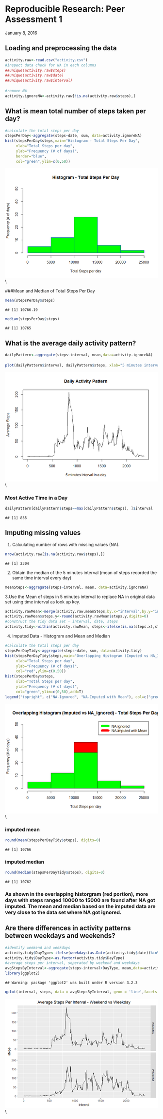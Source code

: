 # Reproducible Research: Peer Assessment 1
January 8, 2016  


## Loading and preprocessing the data

```r
activity.raw<-read.csv("activity.csv")
#inspect data check for NA in each columns
##unique(activity.raw$steps)
##unique(activity.raw$date)
##unique(activity.raw$interval)

#remove NA
activity.ignoreNA<-activity.raw[!is.na(activity.raw$steps),]
```

## What is mean total number of steps taken per day?

```r
#calculate the total steps per day
stepsPerDay<-aggregate(steps~date, sum, data=activity.ignoreNA)
hist(stepsPerDay$steps,main="Histogram - Total Steps Per Day", 
     xlab="Total Steps per day", 
     ylab="Frequency (# of days)",
     border="blue", 
     col="green",ylim=c(0,50))
```

![](PA1_template_files/figure-html/unnamed-chunk-2-1.png)\


###Mean and Median of Total Steps Per Day

```r
mean(stepsPerDay$steps)
```

```
## [1] 10766.19
```

```r
median(stepsPerDay$steps)
```

```
## [1] 10765
```


## What is the average daily activity pattern?

```r
dailyPattern<-aggregate(steps~interval, mean,data=activity.ignoreNA)

plot(dailyPattern$interval, dailyPattern$steps, xlab="5 minutes interval in a day",ylab = 'Average Steps',main="Daily Activity Pattern",type="l",xlim=c(0,2355))
```

![](PA1_template_files/figure-html/unnamed-chunk-4-1.png)\



### Most Active Time in a Day

```r
dailyPattern[dailyPattern$steps==max(dailyPattern$steps), ]$interval
```

```
## [1] 835
```
## Imputing missing values
1. Calculating number of rows with missing values (NA).

```r
nrow(activity.raw[is.na(activity.raw$steps),])
```

```
## [1] 2304
```
2. Obtain the median of the 5 minutes interval (mean of steps recorded the same time interval every day)

```r
meanSteps<-aggregate(steps~interval, mean, data=activity.ignoreNA)
```
3.Use the Mean of steps in 5 minutes interval to replace NA in original data set using time interval as look up key.

```r
activity.rawMean<-merge(activity.raw,meanSteps,by.x="interval",by.y="interval")
activity.rawMean$steps.y<-round(activity.rawMean$steps.y,digits=0)
#construct the tidy data set - interval, date, steps
activity.tidy<-within(activity.rawMean, steps<-ifelse(is.na(steps.x),steps.y,steps.x))[,c(1,3,5)]
```
4. Imputed Data - Histogram and Mean and Median

```r
#calculate the total steps per day
stepsPerDayTidy<-aggregate(steps~date, sum, data=activity.tidy)
hist(stepsPerDayTidy$steps,main="Overlapping Histogram (Imputed vs NA_Ignored) - Total Steps Per Day", 
     xlab="Total Steps per day", 
     ylab="Frequency (# of days)",
     col="red",ylim=c(0,50))
hist(stepsPerDay$steps, 
     xlab="Total Steps per day", 
     ylab="Frequency (# of days)",
     col="green",ylim=c(0,50),add=T)
legend("topright", c("NA-Ignored", "NA-Imputed with Mean"), col=c("green", "red"), lwd=10)
```

![](PA1_template_files/figure-html/unnamed-chunk-9-1.png)\


### imputed mean  

```r
round(mean(stepsPerDayTidy$steps), digits=0)
```

```
## [1] 10766
```
### imputed median  

```r
round(median(stepsPerDayTidy$steps), digits=0)
```

```
## [1] 10762
```
### As shown in the overlapping historgram (red portion), more days with steps ranged 10000 to 15000 are found after NA got imputed.  The mean and median based on the imputed data are very close to the data set where NA got ignored.

## Are there differences in activity patterns between weekdays and weekends?

```r
#identify weekend and weekdays
activity.tidy$DayType<-ifelse(weekdays(as.Date(activity.tidy$date))%in% c("Sunday", "Saturday"), "Weekend", "Weekday")
activity.tidy$DayType<-as.factor(activity.tidy$DayType)
#average steps per interval, seperated by weekend and weekdays
avgStepsByInterval<-aggregate(steps~interval+DayType, mean,data=activity.tidy)
library(ggplot2) 
```

```
## Warning: package 'ggplot2' was built under R version 3.2.3
```

```r
qplot(interval, steps, data = avgStepsByInterval, geom = 'line',facets = DayType~., main="Average Steps Per Interval - Weekend vs Weekday")
```

![](PA1_template_files/figure-html/unnamed-chunk-12-1.png)\


